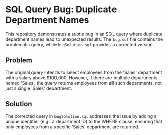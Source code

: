 # SQL Query Bug: Duplicate Department Names

This repository demonstrates a subtle bug in an SQL query where duplicate department names lead to unexpected results. The `bug.sql` file contains the problematic query, while `bugSolution.sql` provides a corrected version.

## Problem

The original query intends to select employees from the 'Sales' department with a salary above $100,000. However, if there are multiple departments named 'Sales', the query returns employees from all such departments, not just a single 'Sales' department.

## Solution

The corrected query in `bugSolution.sql` addresses the issue by adding a unique identifier (e.g., a department ID) to the WHERE clause, ensuring that only employees from a specific 'Sales' department are returned.